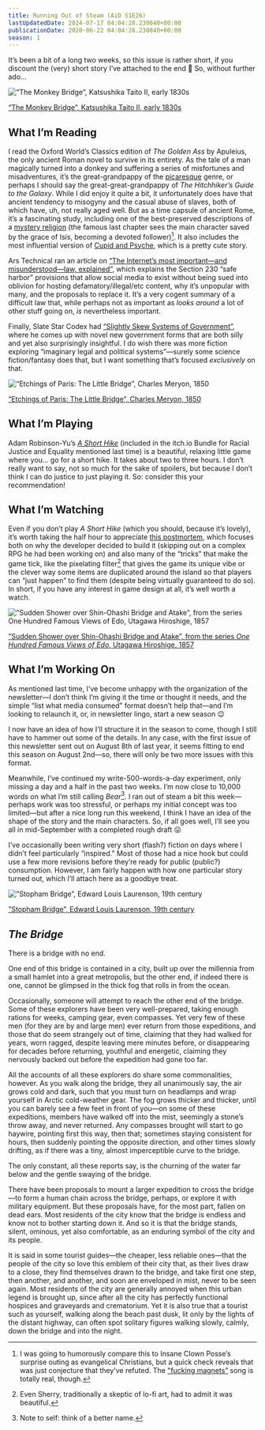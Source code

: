 ```yaml
---
title: Running Out of Steam (AiD S1E26)
lastUpdatedDate: 2024-07-17 04:04:28.230040+00:00
publicationDate: 2020-06-22 04:04:28.230040+00:00
season: 1
---
```


It’s been a bit of a long two weeks, so this issue is rather short, if you discount the (very) short story I’ve attached to the end 🙂 So, without further ado…

![“The Monkey Bridge”, Katsushika Taito II, early 1830s](../../assets/newsletters/the_monkey_bridge.jpg)

[“The Monkey Bridge”, Katsushika Taito II, early 1830s](https://www.clevelandart.org/art/1921.413)

## What I’m Reading

I read the Oxford World’s Classics edition of *The Golden Ass* by Apuleius, the only ancient Roman novel to survive in its entirety. As the tale of a man magically turned into a donkey and suffering a series of misfortunes and misadventures, it’s the great-grandpappy of the [picaresque](https://en.wikipedia.org/wiki/Picaresque_novel) genre, or perhaps I should say the great-great-grandpappy of *The Hitchhiker’s Guide to the Galaxy*. While I did enjoy it quite a bit, it unfortunately does have that ancient tendency to misogyny and the casual abuse of slaves, both of which have, uh, not really aged well. But as a time capsule of ancient Rome, it’s a fascinating study, including one of the best-preserved descriptions of a [mystery religion](https://en.wikipedia.org/wiki/Greco-Roman_mysteries) (the famous last chapter sees the main character saved by the grace of Isis, becoming a devoted follower)[^1]. It also includes the most influential version of [Cupid and Psyche](https://en.wikipedia.org/wiki/Cupid_and_Psyche), which is a pretty cute story.

Ars Technical ran an article on [“The Internet’s most important—and misunderstood—law, explained”](https://arstechnica.com/tech-policy/2020/06/section-230-the-internet-law-politicians-love-to-hate-explained/), which explains the Section 230 “safe harbor” provisions that allow social media to exist without being sued into oblivion for hosting defamatory/illegal/etc content, why it’s unpopular with many, and the proposals to replace it. It’s a very cogent summary of a difficult law that, while perhaps not as important as *looks around* a lot of other stuff going on, *is* nevertheless important.

Finally, Slate Star Codex had [“Slightly Skew Systems of Government”](https://slatestarcodex.com/2020/06/17/slightly-skew-systems-of-government/), where he comes up with novel new government forms that are both silly and yet also surprisingly insightful. I do wish there was more fiction exploring “imaginary legal and political systems”—surely some science fiction/fantasy does that, but I want something that’s focused *exclusively* on that.

![“Etchings of Paris: The Little Bridge”, Charles Meryon, 1850](../../assets/newsletters/etchings_of_paris.jpg)

[“Etchings of Paris: The Little Bridge”, Charles Meryon, 1850](https://www.clevelandart.org/art/1954.881)

## What I’m Playing

Adam Robinson-Yu’s [*A Short Hike*](https://adamgryu.itch.io/a-short-hike) (included in the itch.io Bundle for Racial Justice and Equality mentioned last time) is a beautiful, relaxing little game where you… go for a short hike. It takes about two to three hours. I don’t really want to say, not so much for the sake of spoilers, but because I don’t think I can do justice to just playing it. So: consider this your recommendation!

## What I’m Watching

Even if you don’t play *A Short Hike* (which you should, because it’s lovely), it’s worth taking the half hour to appreciate [this postmortem](https://youtu.be/ZW8gWgpptI8), which focuses both on why the developer decided to build it (skipping out on a complex RPG he had been working on) and also many of the “tricks” that make the game tick, like the pixelating filter[^2] that gives the game its unique vibe or the clever way some items are duplicated around the island so that players can “just happen” to find them (despite being virtually guaranteed to do so). In short, if you have any interest in game design at all, it’s well worth a watch.

![”Sudden Shower over Shin-Ohashi Bridge and Atake”, from the series *One Hundred Famous Views of Edo*, Utagawa Hiroshige, 1857](../../assets/newsletters/sudden_shower.jpg)

[”Sudden Shower over Shin-Ohashi Bridge and Atake”, from the series *One Hundred Famous Views of Edo*, Utagawa Hiroshige, 1857](https://www.clevelandart.org/art/1921.318)

## What I’m Working On

As mentioned last time, I’ve become unhappy with the organization of the newsletter—I don’t think I’m giving it the time or thought it needs, and the simple “list what media consumed” format doesn’t help that—and I’m looking to relaunch it, or, in newsletter lingo, start a new season 😉

I now have an idea of how I’ll structure it in the season to come, though I still have to hammer out some of the details. In any case, with the first issue of this newsletter sent out on August 8th of last year, it seems fitting to end this season on August 2nd—so, there will only be two more issues with this format.

Meanwhile, I’ve continued my write-500-words-a-day experiment, only missing a day and a half in the past two weeks. I’m now close to 10,000 words on what I’m still calling *Bear*[^3]. I ran out of steam a bit this week—perhaps work was too stressful, or perhaps my initial concept was too limited—but after a nice long run this weekend, I think I have an idea of the shape of the story and the main characters. So, if all goes well, I’ll see you all in mid-September with a completed rough draft 😛

I’ve occasionally been writing very short (flash?) fiction on days where I didn’t feel particularly “inspired.” Most of those had a nice hook but could use a few more revisions before they’re ready for public (public?) consumption. However, I am fairly happen with how one particular story turned out, which I’ll attach here as a goodbye treat.

![”Stopham Bridge”, Edward Louis Laurenson, 19th century](../../assets/newsletters/stopham_bridge.jpg)

[”Stopham Bridge”, Edward Louis Laurenson, 19th century](https://www.clevelandart.org/art/2014.222)

## *The Bridge*

There is a bridge with no end.

One end of this bridge is contained in a city, built up over the millennia from a small hamlet into a great metropolis, but the other end, if indeed there is one, cannot be glimpsed in the thick fog that rolls in from the ocean.

Occasionally, someone will attempt to reach the other end of the bridge. Some of these explorers have been very well-prepared, taking enough rations for weeks, camping gear, even compasses. Yet very few of these men (for they are by and large men) ever return from those expeditions, and those that do seem strangely out of time, claiming that they had walked for years, worn ragged, despite leaving mere minutes before, or disappearing for decades before returning, youthful and energetic, claiming they nervously backed out before the expedition had gone too far.

All the accounts of all these explorers do share some commonalities, however. As you walk along the bridge, they all unanimously say, the air grows cold and dark, such that you must turn on headlamps and wrap yourself in Arctic cold-weather gear. The fog grows thicker and thicker, until you can barely see a few feet in front of you—on some of these expeditions, members have walked off into the mist, seemingly a stone’s throw away, and never returned. Any compasses brought will start to go haywire, pointing first this way, then that; sometimes staying consistent for hours, then suddenly pointing the opposite direction, and other times slowly drifting, as if there was a tiny, almost imperceptible curve to the bridge.

The only constant, all these reports say, is the churning of the water far below and the gentle swaying of the bridge.

There have been proposals to mount a larger expedition to cross the bridge—to form a human chain across the bridge, perhaps, or explore it with military equipment. But these proposals have, for the most part, fallen on dead ears. Most residents of the city know that the bridge is endless and know not to bother starting down it. And so it is that the bridge stands, silent, ominous, yet also comfortable, as an enduring symbol of the city and its people.

It is said in some tourist guides—the cheaper, less reliable ones—that the people of the city so love this emblem of their city that, as their lives draw to a close, they find themselves drawn to the bridge, and take first one step, then another, and another, and soon are enveloped in mist, never to be seen again. Most residents of the city are generally annoyed when this urban legend is brought up, since after all the city has perfectly functional hospices and graveyards and crematorium. Yet it is also true that a tourist such as yourself, walking along the beach past dusk, lit only by the lights of the distant highway, can often spot solitary figures walking slowly, calmly, down the bridge and into the night.

[^1]: I was going to humorously compare this to Insane Clown Posse’s surprise outing as evangelical Christians, but a quick check reveals that was just conjecture that they’ve refuted. The ["fucking magnets”](https://en.wikipedia.org/wiki/Miracles_(Insane_Clown_Posse_song)) song is totally real, though.

[^2]: Even Sherry, traditionally a skeptic of lo-fi art, had to admit it was beautiful.

[^3]: Note to self: think of a better name.